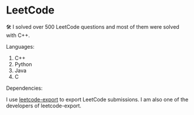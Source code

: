# LeetCode
🛠 I solved over 500 LeetCode questions and most of them were solved with C++.

Languages:

1. C++
2. Python
3. Java
4. C

Dependencies:

I use [leetcode-export](https://github.com/NeverMendel/leetcode-export) to export LeetCode submissions. I am also one of the developers of leetcode-export.
